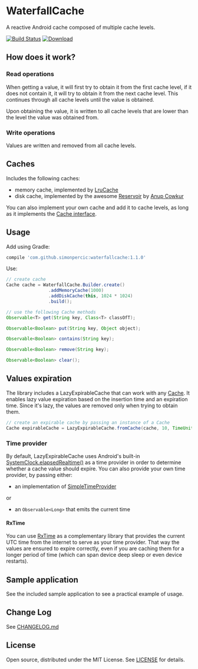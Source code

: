 # WaterfallCache 

A reactive Android cache composed of multiple cache levels.

[![Build Status](https://api.travis-ci.org/simonpercic/WaterfallCache.svg?branch=master)](https://travis-ci.org/simonpercic/WaterfallCache)
[ ![Download](https://api.bintray.com/packages/simonpercic/maven/waterfallcache/images/download.svg) ](https://bintray.com/simonpercic/maven/waterfallcache/_latestVersion)

## How does it work?
### Read operations
When getting a value, it will first try to obtain it from the first cache level, if it does not contain it, it will try to obtain it from the next cache level. This continues through all cache levels until the value is obtained.

Upon obtaining the value, it is written to all cache levels that are lower than the level the value was obtained from.

### Write operations
Values are written and removed from all cache levels.

## Caches
Includes the following caches:

- memory cache, implemented by [LruCache](http://developer.android.com/reference/android/util/LruCache.html)
- disk cache, implemented by the awesome [Reservoir](https://github.com/anupcowkur/Reservoir) by [Anup Cowkur](https://github.com/anupcowkur)

You can also implement your own cache and add it to cache levels, as long as it implements the [Cache interface](waterfallcache/src/main/java/com/github/simonpercic/waterfallcache/cache/Cache.java).

## Usage

Add using Gradle:
```groovy
compile 'com.github.simonpercic:waterfallcache:1.1.0'
```

Use:
```java
// create cache
Cache cache = WaterfallCache.Builder.create()
                .addMemoryCache(1000)
                .addDiskCache(this, 1024 * 1024)
                .build();
```

```java
// use the following Cache methods
Observable<T> get(String key, Class<T> classOfT);

Observable<Boolean> put(String key, Object object);

Observable<Boolean> contains(String key);

Observable<Boolean> remove(String key);

Observable<Boolean> clear();
```

## Values expiration
The library includes a LazyExpirableCache that can work with any [Cache](waterfallcache/src/main/java/com/github/simonpercic/waterfallcache/cache/Cache.java). It enables lazy value expiration based on the insertion time and an expiration time. Since it's lazy, the values are removed only when trying to obtain them.

```java
// create an expirable cache by passing an instance of a Cache
Cache expirableCache = LazyExpirableCache.fromCache(cache, 10, TimeUnit.MINUTES);
```

### Time provider
By default, LazyExpirableCache uses Android's built-in [SystemClock.elapsedRealtime()](https://developer.android.com/reference/android/os/SystemClock.html#elapsedRealtime()) as a time provider in order to determine whether a cache value should expire. You can also provide your own time provider, by passing either:

- an implementation of [SimpleTimeProvider](waterfallcache/src/main/java/com/github/simonpercic/waterfallcache/expire/SimpleTimeProvider.java)

or

- an ```Observable<Long>``` that emits the current time

#### RxTime
You can use [RxTime](https://github.com/simonpercic/RxTime) as a complementary library that provides the current UTC time from the internet to serve as your time provider. That way the values are ensured to expire correctly, even if you are caching them for a longer period of time (which can span device deep sleep or even device restarts).

## Sample application
See the included sample application to see a practical example of usage.

## Change Log
See [CHANGELOG.md](CHANGELOG.md)

## License
Open source, distributed under the MIT License. See [LICENSE](LICENSE) for details.

